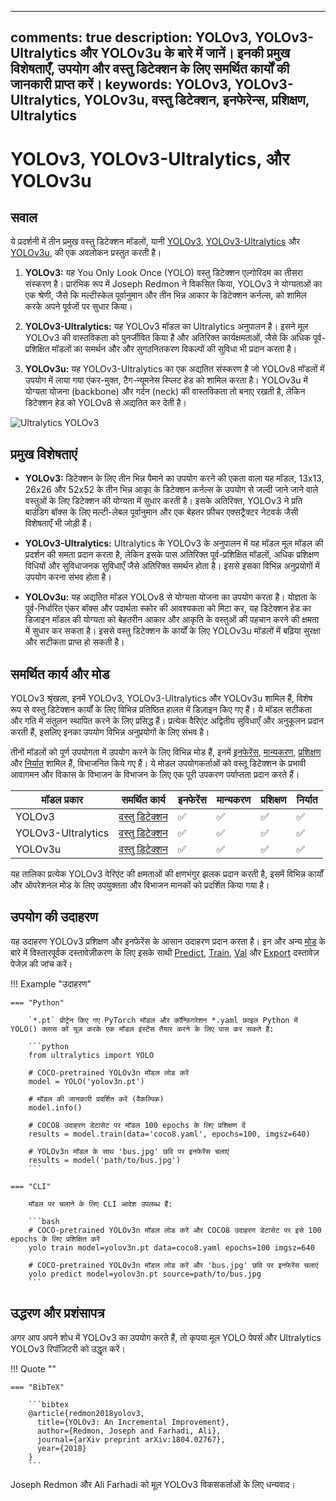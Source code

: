 ______________________________________________________________________

## comments: true description: YOLOv3, YOLOv3-Ultralytics और YOLOv3u के बारे में जानें। इनकी प्रमुख विशेषताएँ, उपयोग और वस्तु डिटेक्शन के लिए समर्थित कार्यों की जानकारी प्राप्त करें। keywords: YOLOv3, YOLOv3-Ultralytics, YOLOv3u, वस्तु डिटेक्शन, इनफेरेन्स, प्रशिक्षण, Ultralytics

# YOLOv3, YOLOv3-Ultralytics, और YOLOv3u

## सवाल

ये प्रदर्शनी में तीन प्रमुख वस्तु डिटेक्शन मॉडलों, यानी [YOLOv3](https://pjreddie.com/darknet/yolo/), [YOLOv3-Ultralytics](https://github.com/ultralytics/yolov3) और [YOLOv3u](https://github.com/ultralytics/ultralytics), की एक अवलोकन प्रस्तुत करती है।

1. **YOLOv3:** यह You Only Look Once (YOLO) वस्तु डिटेक्शन एल्गोरिदम का तीसरा संस्करण है। प्रारंभिक रूप में Joseph Redmon ने विकसित किया, YOLOv3 ने योग्यताओं का एक श्रेणी, जैसे कि मल्टीस्केल पूर्वानुमान और तीन भिन्न आकार के डिटेक्शन कर्नल्स, को शामिल करके अपने पूर्वजों पर सुधार किया।

2. **YOLOv3-Ultralytics:** यह YOLOv3 मॉडल का Ultralytics अनुपालन है। इसने मूल YOLOv3 की वास्तविकता को पुनर्जीवित किया है और अतिरिक्त कार्यक्षमताओं, जैसे कि अधिक पूर्व-प्रशिक्षित मॉडलों का समर्थन और और सुगठनितकरण विकल्पों की सुविधा भी प्रदान करता है।

3. **YOLOv3u:** यह YOLOv3-Ultralytics का एक अद्यतित संस्करण है जो YOLOv8 मॉडलों में उपयोग में लाया गया एंकर-मुक्त, टैग-न्यूमनेस स्प्लिट हेड को शामिल करता है। YOLOv3u में योग्यता योजना (backbone) और गर्दन (neck) की वास्तविकता तो बनाए रखती है, लेकिन डिटेक्शन हेड को YOLOv8 से अद्यतित कर देती है।

![Ultralytics YOLOv3](https://raw.githubusercontent.com/ultralytics/assets/main/yolov3/banner-yolov3.png)

## प्रमुख विशेषताएं

- **YOLOv3:** डिटेक्शन के लिए तीन भिन्न पैमाने का उपयोग करने की एकता वाला यह मॉडल, 13x13, 26x26 और 52x52 के तीन भिन्न आकाृ के डिटेक्शन कर्नल्स के उपयोग से जल्दी जाने जाने वाले वस्तुओं के लिए डिटेक्शन की योग्यता में सुधार करती है। इसके अतिरिक्त, YOLOv3 ने प्रति बाउंडिग बॉक्स के लिए मल्टी-लेबल पूर्वानुमान और एक बेहतर फ़ीचर एक्सट्रैक्टर नेटवर्क जैसी विशेषताएँ भी जोड़ी हैं।

- **YOLOv3-Ultralytics:** Ultralytics के YOLOv3 के अनुपालन में यह मॉडल मूल मॉडल की प्रदर्शन की समता प्रदान करता है, लेकिन इसके पास अतिरिक्त पूर्व-प्रशिक्षित मॉडलों, अधिक प्रशिक्षण विधियों और सुविधाजनक सुविधाएँ जैसे अतिरिक्त समर्थन होता है। इससे इसका विभिन्न अनुप्रयोगों में उपयोग करना संभव होता है।

- **YOLOv3u:** यह अद्यतित मॉडल YOLOv8 से योग्यता योजना का उपयोग करता है। योज्ञता के पूर्व-निर्धारित एंकर बॉक्स और पदार्थता स्कोर की आवश्यकता को मिटा कर, यह डिटेक्शन हेड का डिजाइन मॉडल की योग्यता को बेहतरीन आकार और आकृति के वस्तुओं की पहचान करने की क्षमता में सुधार कर सकता है। इससे वस्तु डिटेक्शन के कार्यों के लिए YOLOv3u मॉडलों में बढ़िया सुरक्षा और सटीकता प्राप्त हो सकती है।

## समर्थित कार्य और मोड

YOLOv3 श्रृंखला, इनमें YOLOv3, YOLOv3-Ultralytics और YOLOv3u शामिल हैं, विशेष रूप से वस्तु डिटेक्शन कार्यों के लिए विभिन्न प्रतिष्ठित हालत में डिज़ाइन किए गए हैं। ये मॉडल सटीकता और गति में संतुलन स्थापित करने के लिए प्रसिद्ध हैं। प्रत्येक वैरिएंट अद्वितीय सुविधाएँ और अनुकूलन प्रदान करती हैं, इसलिए इनका उपयोग विभिन्न अनुप्रयोगों के लिए संभव है।

तीनों मॉडलों को पूर्ण उपयोगता में उपयोग करने के लिए विभिन्न मोड हैं, इनमें [इनफेरेंस](../modes/predict.md), [मान्यकरण](../modes/val.md), [प्रशिक्षण](../modes/train.md) और [निर्यात](../modes/export.md) शामिल हैं, विभाजनित किये गए हैं। ये मोडल उपयोगकर्ताओं को वस्तू डिटेक्शन के प्रभावी आवागमन और विकास के विभाजन के विभाजन के लिए एक पूरी उपकरण पर्याप्तता प्रदान करते हैं।

| मॉडल प्रकार        | समर्थित कार्य                        | इनफेरेंस | मान्यकरण | प्रशिक्षण | निर्यात |
| ------------------ | ------------------------------------ | -------- | -------- | --------- | ------- |
| YOLOv3             | [वस्तु डिटेक्शन](../tasks/detect.md) | ✅        | ✅        | ✅         | ✅       |
| YOLOv3-Ultralytics | [वस्तु डिटेक्शन](../tasks/detect.md) | ✅        | ✅        | ✅         | ✅       |
| YOLOv3u            | [वस्तु डिटेक्शन](../tasks/detect.md) | ✅        | ✅        | ✅         | ✅       |

यह तालिका प्रत्येक YOLOv3 वेरिएंट की क्षमताओं की क्षणभंगुर झलक प्रदान करती है, इसमें विभिन्न कार्यों और ऑपरेशनल मोड के लिए उपयुक्तता और विभाजन मानकों को प्रदर्शित किया गया है।

## उपयोग की उदाहरण

यह उदाहरण YOLOv3 प्रशिक्षण और इनफेरेंस के आसान उदाहरण प्रदान करता है। इन और अन्य [मोड](../modes/index.md) के बारे में विस्तारपूर्वक दस्तावेज़ीकरण के लिए इसके साथी [Predict](../modes/predict.md), [Train](../modes/train.md), [Val](../modes/val.md) और [Export](../modes/export.md) दस्तावेज़ पेजेज़ की जांच करें।

!!! Example "उदाहरण"

````
=== "Python"

    `*.pt` प्रीट्रेन किए गए PyTorch मॉडल और कॉन्फ़िगरेशन *.yaml फ़ाइल Python में YOLO() क्लास कों यूज़ करके एक मॉडल इंस्टेंस तैयार करने के लिए पास कर सकते हैं:

    ```python
    from ultralytics import YOLO

    # COCO-pretrained YOLOv3n मॉडल लोड करें
    model = YOLO('yolov3n.pt')

    # मॉडल की जानकारी प्रदर्शित करें (वैकल्पिक)
    model.info()

    # COCO8 उदाहरण डेटासेट पर मॉडल 100 epochs के लिए प्रशिक्षण दें
    results = model.train(data='coco8.yaml', epochs=100, imgsz=640)

    # YOLOv3n मॉडल के साथ 'bus.jpg' छवि पर इनफेरेंस चलाएं
    results = model('path/to/bus.jpg')
    ```

=== "CLI"

    मॉडल पर चलाने के लिए CLI आदेश उपलब्ध हैं:

    ```bash
    # COCO-pretrained YOLOv3n मॉडल लोड करें और COCO8 उदाहरण डेटासेट पर इसे 100 epochs के लिए प्रशिक्षित करें
    yolo train model=yolov3n.pt data=coco8.yaml epochs=100 imgsz=640

    # COCO-pretrained YOLOv3n मॉडल लोड करें और 'bus.jpg' छवि पर इनफेरेंस चलाएं
    yolo predict model=yolov3n.pt source=path/to/bus.jpg
    ```
````

## उद्धरण और प्रशंसापत्र

अगर आप अपने शोध में YOLOv3 का उपयोग करते हैं, तो कृपया मूल YOLO पेपर्स और Ultralytics YOLOv3 रिपॉज़िटरी को उद्धृत करें।

!!! Quote ""

````
=== "BibTeX"

    ```bibtex
    @article{redmon2018yolov3,
      title={YOLOv3: An Incremental Improvement},
      author={Redmon, Joseph and Farhadi, Ali},
      journal={arXiv preprint arXiv:1804.02767},
      year={2018}
    }
    ```
````

Joseph Redmon और Ali Farhadi को मूल YOLOv3 विकसकर्ताओं के लिए धन्यवाद।
